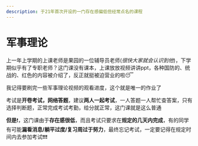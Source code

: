 ```yaml
---
description: 于21年首次开设的一门存在感偏低但经常点名的课程
---
```


# 军事理论

上一年上学期的上课老师是果园的一位辅导员老师(_很快大家就会认识到他_)，下学期似乎有了专职老师？这门课没有课本，上课放放视频讲讲ppt，各种国防的、统战的、红色的内容被介绍了，反正就挺被迫营业的啦😴

我记得要刷完一些军事理论视频的观看进度，这个就是唯一的作业了

考试是**开卷考试，网络答题**，建议**两人一起考试**，一人答题一人帮忙查答案，只有选择判断题，正常完成考试考勤，给分就正常，这门课就是这么普通

**但是**❗，这门课由于**存在感很低**，而且考试只要求在**规定的几天内完成**，有的同学有可能**漏看消息/躺平过度/复习周过于努力**，最终忘记考试，一定要记得在规定时间内去参加考试❗❗❗
